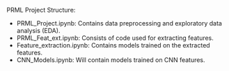 PRML Project Structure:

- PRML_Project.ipynb: Contains data preprocessing and exploratory data analysis (EDA).
- PRML_Feat_ext.ipynb: Consists of code used for extracting features.
- Feature_extraction.ipynb: Contains models trained on the extracted features.
- CNN_Models.ipynb: Will contain models trained on CNN features.
